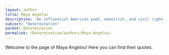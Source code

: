```yaml
---
layout: author
title: Maya Angelou
description: "An influential American poet, memoirist, and civil rights activist who spoke about the power of perseverance and determination in her many works."
subject: "Determination"
parent: Determination
permalink: /Determination/authors/Maya-Angelou/
---
```


Welcome to the page of Maya Angelou! Here you can find their quotes.
